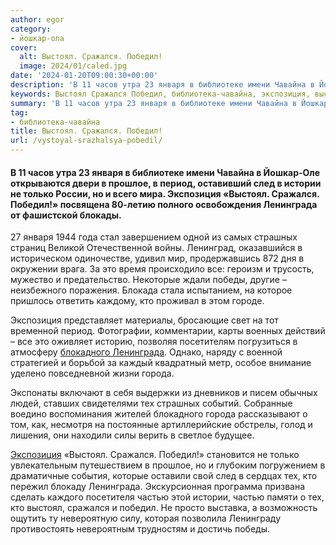 ```yaml
---
author: egor
category:
- йошкар-ола
cover:
  alt: Выстоял. Сражался. Победил!
  image: 2024/01/caled.jpg
date: '2024-01-20T09:00:30+00:00'
description: 'В 11 часов утра 23 января в библиотеке имени Чавайна в Йошкар-Оле открываются двери в прошлое, в период, оставивший след в истории не только России, но и...'
keywords: Выстоял Сражался Победил, библиотека-чавайна, экспозиция, выстоял, сражался, победил, ленинграда, тех, января, прошлое, период, след, истории, только, страшных, это, победы
summary: 'В 11 часов утра 23 января в библиотеке имени Чавайна в Йошкар-Оле открываются двери в прошлое, в период, оставивший след в истории не только России, но и...'
tag:
- библиотека-чавайна
title: Выстоял. Сражался. Победил!
url: /vystoyal-srazhalsya-pobedil/
---
```


#### В 11 часов утра 23 января в библиотеке имени Чавайна в Йошкар-Оле открываются двери в прошлое, в период, оставивший след в истории не только России, но и всего мира. Экспозиция «Выстоял. Сражался. Победил!» посвящена 80-летию полного освобождения Ленинграда от фашистской блокады.

27 января 1944 года стал завершением одной из самых страшных страниц Великой Отечественной войны. Ленинград, оказавшийся в историческом одиночестве, удивил мир, продержавшись 872 дня в окружении врага. За это время происходило все: героизм и трусость, мужество и предательство. Некоторые ждали победы, другие – неизбежного поражения. Блокада стала испытанием, на которое пришлось ответить каждому, кто проживал в этом городе.

Экспозиция представляет материалы, бросающие свет на тот временной период. Фотографии, комментарии, карты военных действий – все это оживляет историю, позволяя посетителям погрузиться в атмосферу [блокадного Ленинграда](https://blokadamus.ru/). Однако, наряду с военной стратегией и борьбой за каждый квадратный метр, особое внимание уделено повседневной жизни города.

Экспонаты включают в себя выдержки из дневников и писем обычных людей, ставших свидетелями тех страшных событий. Собранные воедино воспоминания жителей блокадного города рассказывают о том, как, несмотря на постоянные артиллерийские обстрелы, голод и лишения, они находили силы верить в светлое будущее.

[Экспозиция](/naczionalnaya-bibliotekaim-s-g-chavajna/) «Выстоял. Сражался. Победил!» становится не только увлекательным путешествием в прошлое, но и глубоким погружением в драматичные события, которые оставили свой след в сердцах тех, кто пережил блокаду Ленинграда. Экскурсионная программа призвана сделать каждого посетителя частью этой истории, частью памяти о тех, кто выстоял, сражался и победил. Не просто выставка, а возможность ощутить ту невероятную силу, которая позволила Ленинграду противостоять невероятным трудностям и достичь победы.